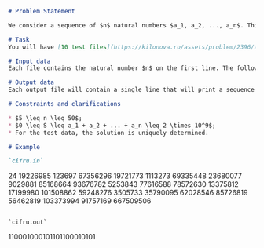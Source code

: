 ```markdown
# Problem Statement

We consider a sequence of $n$ natural numbers $a_1, a_2, ..., a_n$. This sequence is used for encoding messages consisting of $n$ bits. Specifically, if the message is $t_1t_2...t_n$ (where $t_i$ can be $0$ or $1$, for any $1 \leq i \leq n$) then the encoded message is: $S = t_1a_1 + t_2a_2 + ... + t_na_n$

# Task
You will have [10 test files](https://kilonova.ro/assets/problem/2396/attachment/tests.zip), containing $a_1, a_2, ..., a_n$ and the encoded message. Generate 10 output files that contain the decoded message corresponding to each input file.

# Input data
Each file contains the natural number $n$ on the first line. The following $n$ lines contain the natural numbers $a_1, a_2, ..., a_n$, one number per line. The last line of the file contains the encoded message $S$.

# Output data
Each output file will contain a single line that will print a sequence of $n$ binary digits (without spaces between them) representing the decoded message.

# Constraints and clarifications

* $5 \leq n \leq 50$;
* $0 \leq S \leq a_1 + a_2 + ... + a_n \leq 2 \times 10^9$;
* For the test data, the solution is uniquely determined.

# Example

`cifru.in`
```
24
19226985
123697
67356296
19721773
1113273
69335448
23680077
9029881
85168664
93676782
5253843
77616588
78572630
13375812
17199980
101508862
59248276
3505733
35790095
62028546
85726819
56462819
103373994
91757169
667509506
```

`cifru.out`
```
110001000101101100010101
```
```
```